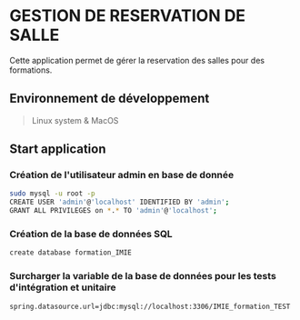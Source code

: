# GESTION DE RESERVATION DE SALLE


Cette application permet de gérer la reservation des salles pour des formations.

## Environnement de développement 

> Linux system & MacOS



## Start application

### Création de l'utilisateur admin en base de donnée

````bash
sudo mysql -u root -p
CREATE USER 'admin'@'localhost' IDENTIFIED BY 'admin';
GRANT ALL PRIVILEGES on *.* TO 'admin'@'localhost';
````

### Création de la base de données SQL

````bash
create database formation_IMIE
````

### Surcharger la variable de la base de données pour les tests d'intégration et unitaire

````bash
spring.datasource.url=jdbc:mysql://localhost:3306/IMIE_formation_TEST
````


